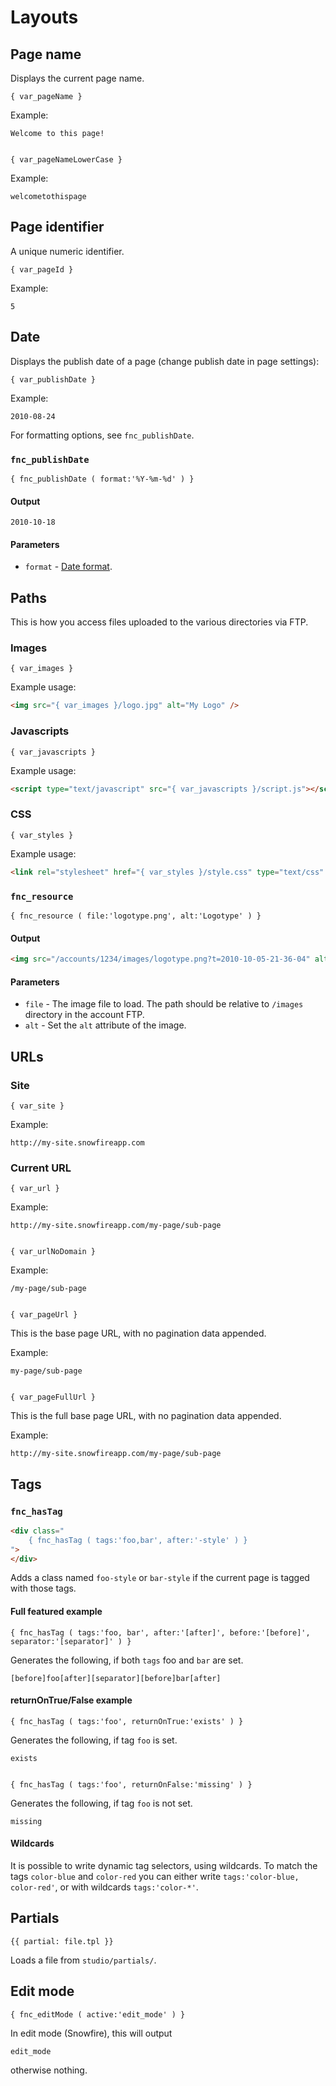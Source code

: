 # Layouts


## Page name

Displays the current page name.

	{ var_pageName }

Example:

	Welcome to this page!


	{ var_pageNameLowerCase }

Example:

	welcometothispage


## Page identifier

A unique numeric identifier.

	{ var_pageId }

Example:

	5


## Date

Displays the publish date of a page (change publish date in page settings):

	{ var_publishDate }

Example:

	2010-08-24

For formatting options, see `fnc_publishDate`.


### `fnc_publishDate`

	{ fnc_publishDate ( format:'%Y-%m-%d' ) }

#### Output

	2010-10-18

#### Parameters

* `format` - [Date format](dates.md).


## Paths

This is how you access files uploaded to the various directories via FTP.

### Images


	{ var_images }


Example usage:

```html
<img src="{ var_images }/logo.jpg" alt="My Logo" />
```


### Javascripts

	{ var_javascripts }

Example usage:

```html
<script type="text/javascript" src="{ var_javascripts }/script.js"></script>
```


### CSS

	{ var_styles }

Example usage:

```html
<link rel="stylesheet" href="{ var_styles }/style.css" type="text/css" />
```


### `fnc_resource`

	{ fnc_resource ( file:'logotype.png', alt:'Logotype' ) }

#### Output

```html
<img src="/accounts/1234/images/logotype.png?t=2010-10-05-21-36-04" alt="Logotype" />
```

#### Parameters

* `file` - The image file to load. The path should be relative to `/images` directory in the account FTP.
* `alt` - Set the `alt` attribute of the image.


## URLs

### Site

	{ var_site }

Example:

	http://my-site.snowfireapp.com


### Current URL

	{ var_url }

Example:

	http://my-site.snowfireapp.com/my-page/sub-page


	{ var_urlNoDomain }

Example:

	/my-page/sub-page


	{ var_pageUrl }

This is the base page URL, with no pagination data appended.

Example:

	my-page/sub-page


	{ var_pageFullUrl }

This is the full base page URL, with no pagination data appended.

Example:

	http://my-site.snowfireapp.com/my-page/sub-page


## Tags

### `fnc_hasTag`

```html
<div class="
	{ fnc_hasTag ( tags:'foo,bar', after:'-style' ) }
">
</div>
```

Adds a class named `foo-style` or `bar-style` if the current page is tagged with those tags.


#### Full featured example

	{ fnc_hasTag ( tags:'foo, bar', after:'[after]', before:'[before]', separator:'[separator]' ) }

Generates the following, if both `tags` foo and `bar` are set.

	[before]foo[after][separator][before]bar[after]


#### returnOnTrue/False example

	{ fnc_hasTag ( tags:'foo', returnOnTrue:'exists' ) }

Generates the following, if tag `foo` is set.

	exists


	{ fnc_hasTag ( tags:'foo', returnOnFalse:'missing' ) }

Generates the following, if tag `foo` is not set.

	missing


#### Wildcards

It is possible to write dynamic tag selectors, using wildcards. To match the tags `color-blue` and `color-red` you can either write `tags:'color-blue, color-red'`, or with wildcards `tags:'color-*'`.


## Partials

	{{ partial: file.tpl }}

Loads a file from `studio/partials/`.


## Edit mode

	{ fnc_editMode ( active:'edit_mode' ) }

In edit mode (Snowfire), this will output

	edit_mode

otherwise nothing.
